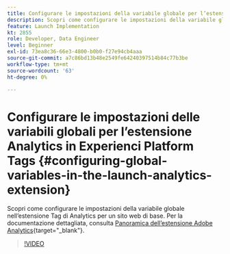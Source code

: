 ```yaml
---
title: Configurare le impostazioni della variabile globale per l’estensione Analytics
description: Scopri come configurare le impostazioni della variabile globale nell’estensione Tag di Analytics per un sito web di base.
feature: Launch Implementation
kt: 2855
role: Developer, Data Engineer
level: Beginner
exl-id: 73ea8c36-66e3-4800-b0b0-f27e94cb4aaa
source-git-commit: a7c86bd13b48e2549fe64240397514b84c77b3be
workflow-type: tm+mt
source-wordcount: '63'
ht-degree: 0%

---
```


# Configurare le impostazioni delle variabili globali per l’estensione Analytics in Experienci Platform Tags {#configuring-global-variables-in-the-launch-analytics-extension}

Scopri come configurare le impostazioni della variabile globale nell’estensione Tag di Analytics per un sito web di base. Per la documentazione dettagliata, consulta [Panoramica dell’estensione Adobe Analytics](https://experienceleague.adobe.com/docs/experience-platform/tags/extensions/client/analytics/overview.html){target="_blank"}.

>[!VIDEO](https://video.tv.adobe.com/v/27181/?quality=12&learn=on)
